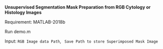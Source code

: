 **Unsupervised Segmentation Mask Preparation from RGB Cytology or Histology Images**

Requirement: MATLAB-2018b

Run demo.m

Input: ```RGB Image data Path```, ``` Save Path to store Superimposed Mask Image```
